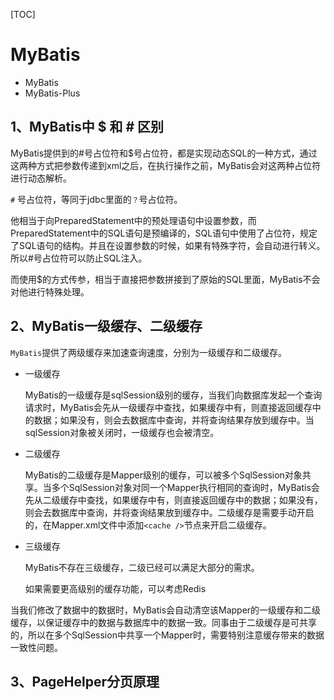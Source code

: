 [TOC]

# MyBatis

* MyBatis
* MyBatis-Plus

## 1、MyBatis中 $ 和 # 区别

MyBatis提供到的#号占位符和$号占位符，都是实现动态SQL的一种方式，通过这两种方式把参数传递到xml之后，在执行操作之前，MyBatis会对这两种占位符进行动态解析。

`#` 号占位符，等同于jdbc里面的`？`号占位符。

他相当于向PreparedStatement中的预处理语句中设置参数，而PreparedStatement中的SQL语句是预编译的，SQL语句中使用了占位符，规定了SQL语句的结构。并且在设置参数的时候，如果有特殊字符，会自动进行转义。所以#号占位符可以防止SQL注入。

而使用$的方式传参，相当于直接把参数拼接到了原始的SQL里面，MyBatis不会对他进行特殊处理。

## 2、MyBatis一级缓存、二级缓存

`MyBatis`提供了两级缓存来加速查询速度，分别为一级缓存和二级缓存。

* 一级缓存

  MyBatis的一级缓存是sqlSession级别的缓存，当我们向数据库发起一个查询请求时，MyBatis会先从一级缓存中查找，如果缓存中有，则直接返回缓存中的数据；如果没有，则会去数据库中查询，并将查询结果存放到缓存中。当sqlSession对象被关闭时，一级缓存也会被清空。

* 二级缓存

  MyBatis的二级缓存是Mapper级别的缓存，可以被多个SqlSession对象共享。当多个SqlSession对象对同一个Mapper执行相同的查询时，MyBatis会先从二级缓存中查找，如果缓存中有，则直接返回缓存中的数据；如果没有，则会去数据库中查询，并将查询结果放到缓存中。二级缓存是需要手动开启的，在Mapper.xml文件中添加`<cache />`节点来开启二级缓存。

* 三级缓存

  MyBatis不存在三级缓存，二级已经可以满足大部分的需求。

  如果需要更高级别的缓存功能，可以考虑Redis

当我们修改了数据中的数据时，MyBatis会自动清空该Mapper的一级缓存和二级缓存，以保证缓存中的数据与数据库中的数据一致。同事由于二级缓存是可共享的，所以在多个SqlSession中共享一个Mapper时，需要特别注意缓存带来的数据一致性问题。

## 3、PageHelper分页原理
